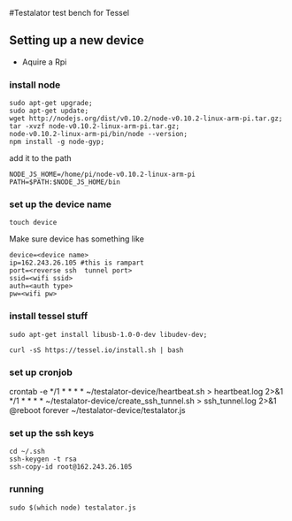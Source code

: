 #Testalator
test bench for Tessel


## Setting up a new device

* Aquire a Rpi

### install node

```
sudo apt-get upgrade; 
sudo apt-get update;
wget http://nodejs.org/dist/v0.10.2/node-v0.10.2-linux-arm-pi.tar.gz;
tar -xvzf node-v0.10.2-linux-arm-pi.tar.gz;
node-v0.10.2-linux-arm-pi/bin/node --version;
npm install -g node-gyp;
```

add it to the path

```
NODE_JS_HOME=/home/pi/node-v0.10.2-linux-arm-pi 
PATH=$PATH:$NODE_JS_HOME/bin
```

### set up the device name

```
touch device
```

Make sure device has something like 

```
device=<device name>
ip=162.243.26.105 #this is rampart
port=<reverse ssh  tunnel port>
ssid=<wifi ssid>
auth=<auth type>
pw=<wifi pw>
```

### install tessel stuff

```
sudo apt-get install libusb-1.0-0-dev libudev-dev;
```

```curl -sS https://tessel.io/install.sh | bash```

### set up cronjob
crontab -e
*/1 * * * * ~/testalator-device/heartbeat.sh > heartbeat.log 2>&1
*/1 * * * * ~/testalator-device/create_ssh_tunnel.sh > ssh_tunnel.log 2>&1
@reboot forever ~/testalator-device/testalator.js


### set up the ssh keys
```
cd ~/.ssh
ssh-keygen -t rsa
ssh-copy-id root@162.243.26.105
```

<!-- */1 * * * * root ~/testalator-device/heartbeat.sh -->
<!-- */1 * * * * root ~/testalator-device/create_ssh_tunnel.sh -->


### running

```
sudo $(which node) testalator.js
```
